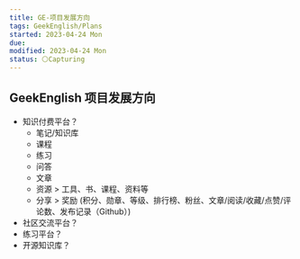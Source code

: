 ```yaml
---
title: GE-项目发展方向
tags: GeekEnglish/Plans
started: 2023-04-24 Mon
due: 
modified: 2023-04-24 Mon
status: ⚪Capturing
---
```

## GeekEnglish 项目发展方向
- 知识付费平台？
	- 笔记/知识库
	- 课程
	- 练习
	- 问答
	- 文章
	- 资源 > 工具、书、课程、资料等
	- 分享 > 奖励 (积分、勋章、等级、排行榜、粉丝、文章/阅读/收藏/点赞/评论数、发布记录（Github）)
- 社区交流平台？
- 练习平台？
- 开源知识库？